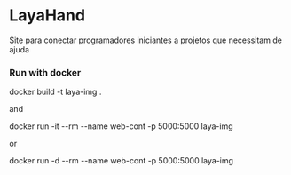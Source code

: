 # LayaHand
Site para conectar programadores iniciantes a projetos que necessitam de ajuda

### Run with docker

docker build -t laya-img .

and

docker run -it --rm --name web-cont -p 5000:5000 laya-img

or

docker run -d --rm --name web-cont -p 5000:5000 laya-img